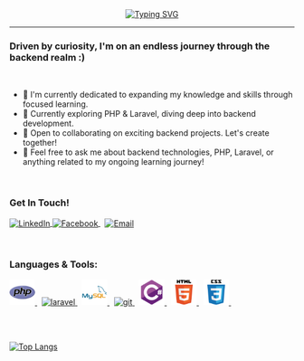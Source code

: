 <div align="center">
  <a href="#">
    <img src="https://readme-typing-svg.demolab.com?font=Fira+Code&weight=450&size=25&duration=6000&pause=1000&color=2B96C5&background=FFFFFF00&width=435&lines=Hello%2C+World!+I'm+Maryam+Eid" alt="Typing SVG"/>
  </a>
</div>  

---

<h3 align="left">Driven by curiosity, I'm on an endless journey through the backend realm  :)</h3>

<br>

- 🔭 I'm currently dedicated to expanding my knowledge and skills through focused learning.
- 🌱 Currently exploring PHP & Laravel, diving deep into backend development.
- 🤝 Open to collaborating on exciting backend projects. Let's create together!
- 💬 Feel free to ask me about backend technologies, PHP, Laravel, or anything related to my ongoing learning journey!

<br>

<h3 align="left">Get In Touch!</h3>
<p align="left">
  <a href="https://www.linkedin.com/in/maryam-eid0" target="_blank">
    <img align="center" src="https://raw.githubusercontent.com/rahuldkjain/github-profile-readme-generator/master/src/images/icons/Social/linked-in-alt.svg" alt="LinkedIn" height="30" width="45" />
  </a> 
  <a href="https://www.facebook.com/profile.php?id=100092481888553&mibextid=zbwkwl" target="_blank">
    <img align="center" src="https://raw.githubusercontent.com/rahuldkjain/github-profile-readme-generator/master/src/images/icons/Social/facebook.svg" alt="Facebook" height="30" width="45" />
  </a> &nbsp;
  <a href="mailto:maryam79ah@gmail.com" target="_blank">
  <img align="center" src="https://cdn4.iconfinder.com/data/icons/social-media-logos-6/512/112-gmail_email_mail-512.png" alt="Email" height="35" width="35" />
</a>
</p>

<br>


<h3 align="left">Languages & Tools:</h3>
<p align="left">
    <a href="https://www.php.net" target="_blank" rel="noreferrer">
    <img src="https://raw.githubusercontent.com/devicons/devicon/master/icons/php/php-original.svg" alt="php" width="45" height="45"/>
  </a> &nbsp;
    <a href="https://laravel.com/" target="_blank" rel="noreferrer">
    <img src="https://laravel.com/img/logomark.min.svg" alt="laravel" width="45" height="45"/>
  </a> &nbsp;
    <a href="https://www.mysql.com/" target="_blank" rel="noreferrer">
    <img src="https://raw.githubusercontent.com/devicons/devicon/master/icons/mysql/mysql-original-wordmark.svg" alt="mysql" width="45" height="45"/>
  </a> &nbsp;
    <a href="https://git-scm.com/" target="_blank" rel="noreferrer">
    <img src="https://www.vectorlogo.zone/logos/git-scm/git-scm-icon.svg" alt="git" width="45" height="45"/>
  </a> &nbsp;
  <a href="https://learn.microsoft.com/en-us/dotnet/csharp/" target="_blank" rel="noreferrer">
    <img src="https://raw.githubusercontent.com/devicons/devicon/master/icons/csharp/csharp-original.svg" alt="csharp" width="45" height="45"/>
  </a> &nbsp;
    <a href="https://www.w3.org/html/" target="_blank" rel="noreferrer">
    <img src="https://raw.githubusercontent.com/devicons/devicon/master/icons/html5/html5-original-wordmark.svg" alt="html5" width="45" height="45"/>
  </a> &nbsp;
  <a href="https://www.w3schools.com/css/" target="_blank" rel="noreferrer">
    <img src="https://raw.githubusercontent.com/devicons/devicon/master/icons/css3/css3-original-wordmark.svg" alt="css3" width="45" height="45"/>
  </a> &nbsp;
</p>

<br>
<br>


[![Top Langs](https://github-readme-stats.vercel.app/api/top-langs/?username=maryam-eid&layout=compact&theme=vision-friendly-dark&title_color=2B96C5&bg_color=141313)](https://github.com/anuraghazra/github-readme-stats)
